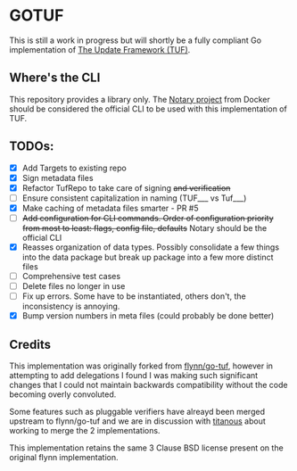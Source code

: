 # GOTUF 

This is still a work in progress but will shortly be a fully compliant 
Go implementation of [The Update Framework (TUF)](http://theupdateframework.com/).

## Where's the CLI

This repository provides a library only. The [Notary project](https://github.com/dwake/docker-trust/external/github.com/docker/notary)
from Docker should be considered the official CLI to be used with this implementation of TUF.

## TODOs:

- [X] Add Targets to existing repo
- [X] Sign metadata files
- [X] Refactor TufRepo to take care of signing ~~and verification~~
- [ ] Ensure consistent capitalization in naming (TUF\_\_\_ vs Tuf\_\_\_)
- [X] Make caching of metadata files smarter - PR #5
- [ ] ~~Add configuration for CLI commands. Order of configuration priority from most to least: flags, config file, defaults~~ Notary should be the official CLI
- [X] Reasses organization of data types. Possibly consolidate a few things into the data package but break up package into a few more distinct files
- [ ] Comprehensive test cases
- [ ] Delete files no longer in use
- [ ] Fix up errors. Some have to be instantiated, others don't, the inconsistency is annoying.
- [X] Bump version numbers in meta files (could probably be done better)

## Credits

This implementation was originally forked from [flynn/go-tuf](https://github.com/flynn/go-tuf),
however in attempting to add delegations I found I was making such
significant changes that I could not maintain backwards compatibility
without the code becoming overly convoluted.

Some features such as pluggable verifiers have alreayd been merged upstream to flynn/go-tuf
and we are in discussion with [titanous](https://github.com/titanous) about working to merge the 2 implementations.

This implementation retains the same 3 Clause BSD license present on 
the original flynn implementation.
